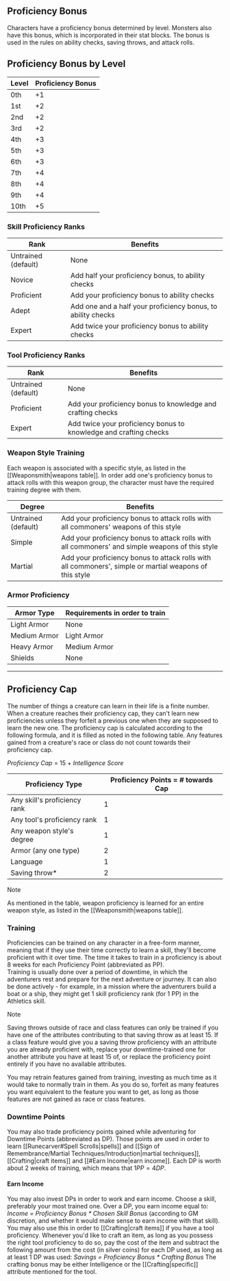 ## Proficiency Bonus
 
Characters have a proficiency bonus determined by level. Monsters also have this bonus, which is incorporated in their stat blocks. The bonus is used in the rules on ability checks, saving throws, and attack rolls.
 
## Proficiency Bonus by Level
 
| **Level** | **Proficiency Bonus** |
| --------- | --------------------- |
| 0th       | +1                    |
| 1st       | +2                    |
| 2nd       | +2                    |
| 3rd       | +2                    |
| 4th       | +3                    |
| 5th       | +3                    |
| 6th       | +3                    |
| 7th       | +4                    |
| 8th       | +4                    |
| 9th       | +4                    |
| 10th      | +5                    |
### Skill Proficiency Ranks
 
| **Rank**            | **Benefits**                                                 |
| ------------------- | ------------------------------------------------------------ |
| Untrained (default) | None                                                         |
| Novice              | Add half your proficiency bonus, to ability checks           |
| Proficient          | Add your proficiency bonus to ability checks                 |
| Adept               | Add one and a half your proficiency bonus, to ability checks |
| Expert              | Add twice your proficiency bonus to ability checks           |
### Tool Proficiency Ranks
 
| **Rank**            | **Benefits**                                                      |
| ------------------- | ----------------------------------------------------------------- |
| Untrained (default) | None                                                              |
| Proficient          | Add your proficiency bonus to knowledge and crafting checks       |
| Expert              | Add twice your proficiency bonus to knowledge and crafting checks |

### Weapon Style Training

Each weapon is associated with a specific style, as listed in the [[Weaponsmith|weapons table]]. In order add one's proficiency bonus to attack rolls with this weapon group, the character must have the required training degree with them.

| **Degree**          | **Benefits**                                                                                            |
| ------------------- | ------------------------------------------------------------------------------------------------------- |
| Untrained (default) | Add your proficiency bonus to attack rolls with all commoners' weapons of this style                    |
| Simple              | Add your proficiency bonus to attack rolls with all commoners' and simple weapons of this style         |
| Martial             | Add your proficiency bonus to attack rolls with all commoners', simple or martial weapons of this style |

### Armor Proficiency

| **Armor Type** | **Requirements in order to train** |
| -------------- | ---------------------------------- |
| Light Armor    | None                               |
| Medium Armor   | Light Armor                        |
| Heavy Armor    | Medium Armor                       |
| Shields        | None                               |

- - -
## Proficiency Cap
 
The number of things a creature can learn in their life is a finite number. When a creature reaches their proficiency cap, they can't learn new proficiencies unless they forfeit a previous one when they are supposed to learn the new one. The proficiency cap is calculated according to the following formula, and it is filled as noted in the following table. Any features gained from a creature's race or class do not count towards their proficiency cap.
 
_Proficiency Cap_ = 15 + _Intelligence Score_
 
| **Proficiency Type**         | **Proficiency Points = # towards Cap** |
| ---------------------------- | -------------------------------------- |
| Any skill's proficiency rank | 1                                      |
| Any tool's proficiency rank  | 1                                      |
| Any weapon style's degree    | 1                                      |
| Armor (any one type)         | 2                                      |
| Language                     | 1                                      |
| Saving throw*                | 2                                      |
>[!note]
>As mentioned in the table, weapon proficiency is learned for an entire weapon style, as listed in the [[Weaponsmith|weapons table]].
### Training
 
Proficiencies can be trained on any character in a free-form manner, meaning that if they use their time correctly to learn a skill, they'll become proficient with it over time. The time it takes to train in a proficiency is about 8 weeks for each Proficiency Point (abbreviated as PP).  
Training is usually done over a period of downtime, in which the adventurers rest and prepare for the next adventure or journey. It can also be done actively - for example, in a mission where the adventurers build a boat or a ship, they might get 1 skill proficiency rank (for 1 PP) in the Athletics skill.
 
>[!note]
 Saving throws outside of race and class features can only be trained if you have one of the attributes contributing to that saving throw as at least 15. If a class feature would give you a saving throw proficiency with an attribute you are already proficient with, replace your downtime-trained one for another attribute you have at least 15 of, or replace the proficiency point entirely if you have no available attributes.
 
You may retrain features gained from training, investing as much time as it would take to normally train in them. As you do so, forfeit as many features you want equivalent to the feature you want to get, as long as those features are not gained as race or class features.
 
### Downtime Points
 
You may also trade proficiency points gained while adventuring for Downtime Points (abbreviated as DP). Those points are used in order to learn [[Runecarver#Spell Scrolls|spells]] and [[Sign of Remembrance/Martial Techniques/Introduction|martial techniques]], [[Crafting|craft items]] and [[#Earn Income|earn income]].
Each DP is worth about 2 weeks of training, which means that $1 PP = 4 DP$.

#### Earn Income
You may also invest DPs in order to work and earn income. Choose a skill, preferably your most trained one. Over a DP, you earn income equal to:
_Income = Proficiency Bonus * Chosen Skill Bonus_ (according to GM discretion, and whether it would make sense to earn income with that skill).
You may also use this in order to [[Crafting|craft items]] if you have a tool proficiency. 
Whenever you'd like to craft an item, as long as you possess the right tool proficiency to do so, pay the cost of the item and subtract the following amount from the cost (in silver coins) for each DP used, as long as at least 1 DP was used: 
_Savings = Proficiency Bonus * Crafting Bonus_
The crafting bonus may be either Intelligence or the [[Crafting|specific]] attribute mentioned for the tool.
